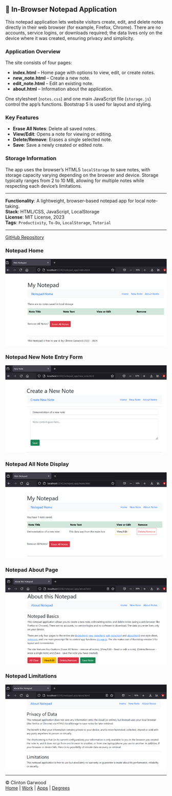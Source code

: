 ## 📝 In-Browser Notepad Application

This notepad application lets website visitors create, edit,
and delete notes directly in their web browser (for example, Firefox, Chrome).
There are no accounts, service logins, or downloads required;
the data lives only on the device where it was created, ensuring privacy and simplicity.

### Application Overview

The site consists of four pages:
- **index.html** – Home page with options to view, edit, or create notes.
- **new_note.html** – Create a new note.
- **edit_note.html** – Edit an existing note.
- **about.html** – Information about the application.

One stylesheet (`notes.css`) and one main JavaScript file (`storage.js`) control the app’s functions. Bootstrap 5 is used for layout and styling.

### Key Features

- **Erase All Notes**: Delete all saved notes.
- **View/Edit**: Opens a note for viewing or editing.
- **Delete/Remove**: Erases a single selected note.
- **Save**: Save a newly created or edited note.

### Storage Information

The app uses the browser’s HTML5 `localStorage` to save notes, with storage capacity varying depending on the browser and device. Storage typically ranges from 2 to 10 MB, allowing for multiple notes while respecting each device’s limitations.

---

**Functionality**: A lightweight, browser-based notepad app for local note-taking.  
**Stack**: HTML/CSS, JavaScript, LocalStorage  
**License**: MIT License, 2023  
**Tags**: `Productivity`, `To-Do`, `LocalStorage`, `Tutorial`

---

[GitHub Repository](https://github.com/theCodingProfessor/Round_Trip_Data_Python_Flask_MongoDB)

### Notepad Home 
![Notepad Home](../Docs/img/app_img/notepad_home.png 'The home page for the Notepad App.') 

### Notepad New Note Entry Form
![Notepad Form](../Docs/img/app_img/notepad_entry.png 'The web form used to collect information from the website visitor.') <br>

### Notepad All Note Display 
![Notes Display](../Docs/img/app_img/notepad_list.png 'All notes received from the user are displayed.') 

### Notepad About Page
![About Notepad](../Docs/img/app_img/notepad_about.png 'General data about the Notepad App.')

### Notepad Limitations
![Notepad Limits](../Docs/img/app_img/notepad_limits.png 'Statement on limits of the Notepad App.')

<hr>

&copy; Clinton Garwood  
[Home](../Hello_World.md) | [Work](../Experience) | [Apps](../Code_Apps) | [Degrees](../Degrees) 
